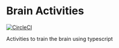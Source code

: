 # Brain Activities

[![CircleCI](https://circleci.com/gh/Bullrich/brain-activities.svg?style=shield&circle-token=33f6674c58671cfc0d7c9aa32624abd9223afb2e)](https://circleci.com/gh/Bullrich/brain-activities) 

Activities to train the brain using typescript
